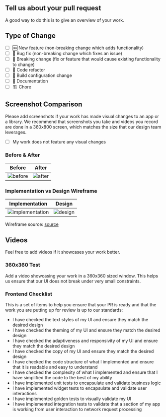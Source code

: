 ## Tell us about your pull request

A good way to do this is to give an overview of your work.

## Type of Change
* [ ]  🆕 New feature (non-breaking change which adds functionality)
* [ ]  🐛 Bug fix (non-breaking change which fixes an issue)
* [ ]  🚧 Breaking change (fix or feature that would cause existing functionality to change)
* [ ]  🧹 Code refactor
* [ ]  🧱 Build configuration change
* [ ]  📓 Documentation
* [ ]  🏗️ Chore

## Screenshot Comparison

Please add screenshots if your work has made visual changes to an app or a library. We recommend that screenshots you take and videos you record are done in a 360x800 screen, which matches the size that our design team leverages.

* [ ]  My work does not feature any visual changes

### Before & After

| Before | After |
|--------|-------|
| ![before](your_url_here) | ![after](your_url_here) |

### Implementation vs Design Wireframe

| Implementation | Design |
|----------------|--------|
| ![implementation](your_url_here) | ![design](your_url_here) |

Wireframe source: [source](your_url_here)

## Videos

Feel free to add videos if it showcases your work better.

### 360x360 Test

Add a video showcasing your work in a 360x360 sized window. This helps us ensure that our UI does not break under very small constraints.

### Frontend Checklist

This is a set of items to help you ensure that your PR is ready and that the work you are putting up for review is up to our standards:

- I have checked the text styles of my UI and ensure they match the desired design
- I have checked the theming of my UI and ensure they match the desired design
- I have checked the adaptiveness and responsivity of my UI and ensure they match the desired design
- I have checked the copy of my UI and ensure they match the desired design
- I have checked the code structure of what I implemented and ensure that it is readable and easy to understand
- I have checked the complexity of what I implemented and ensure that I have simplified the code to the best of my ability
- I have implemented unit tests to encapsulate and validate business logic
- I have implemented widget tests to encapsulate and validate user interactions
- I have implemented golden tests to visually validate my UI
- I have implemented integration tests to validate that a section of my app is working from user interaction to network request processing
